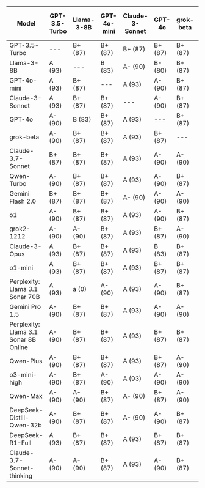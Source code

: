 | Model | GPT-3.5-Turbo | Llama-3-8B | GPT-4o-mini | Claude-3-Sonnet | GPT-4o | grok-beta | Claude-3.7-Sonnet | Qwen-Turbo | Gemini Flash 2.0 | o1 | grok2-1212 | Claude-3-Opus | o1-mini | Perplexity: Llama 3.1 Sonar 70B | Gemini Pro 1.5 | Perplexity: Llama 3.1 Sonar 8B Online | Qwen-Plus | o3-mini-high | Qwen-Max | DeepSeek-Distill-Qwen-32b | DeepSeek-R1-Full | Claude-3.7-Sonnet-thinking | Median Grade | Percentage |
|------|---|---|---|---|---|---|---|---|---|---|---|---|---|---|---|---|---|---|---|---|---|---|-------------|-----------|
| GPT-3.5-Turbo | --- | B+ (87) | B+ (87) | B+ (87) | B+ (87) | B+ (87) | B (83) | B+ (87) | B (83) | A- (90) | B+ (87) | B+ (87) | B+ (87) | A- (90) | B- (80) | B+ (87) | B+ (87) | B+ (87) | B+ (87) | B+ (87) | N/A (0) | B+ (87) | B+ | 87 |
| Llama-3-8B | A (93) | --- | B (83) | A- (90) | B- (80) | B+ (87) | B- (80) | B+ (87) | B (83) | A- (90) | B+ (87) | A- (90) | B+ (87) | B+ (87) | B- (80) | B+ (87) | B+ (87) | B+ (87) | B+ (87) | B (83) | B+ (87) | B (83) | B+ | 87 |
| GPT-4o-mini | A (93) | B+ (87) | --- | A (93) | A- (90) | B+ (87) | B+ (87) | B+ (87) | B+ (87) | A (93) | A- (90) | A (93) | B+ (87) | A- (90) | B (83) | A- (90) | A- (90) | A- (90) | B+ (87) | A- (90) | A- (90) | B+ (87) | A- | 90 |
| Claude-3-Sonnet | A (93) | B+ (87) | B+ (87) | --- | A- (90) | B+ (87) | B+ (87) | A- (90) | B+ (87) | A- (90) | A- (90) | A- (90) | B+ (87) | A- (90) | B+ (87) | B+ (87) | A- (90) | B+ (87) | C (73) | B+ (87) | A- (90) | B (83) | B+ | 87 |
| GPT-4o | A- (90) | B (83) | B+ (87) | A (93) | --- | B+ (87) | B+ (87) | B+ (87) | B+ (87) | A- (90) | A- (90) | A- (90) | B+ (87) | A- (90) | B (83) | A- (90) | A- (90) | A- (90) | B+ (87) | B+ (87) | A- (90) | B+ (87) | B+ | 87 |
| grok-beta | A- (90) | B+ (87) | B+ (87) | A (93) | B+ (87) | --- | B+ (87) | A- (90) | B+ (87) | A- (90) | A- (90) | A- (90) | A- (90) | A- (90) | B (83) | B+ (87) | B+ (87) | A- (90) | B+ (87) | A- (90) | N/A (0) | B+ (87) | B+ | 87 |
| Claude-3.7-Sonnet | B+ (87) | B+ (87) | B+ (87) | A (93) | A- (90) | A- (90) | --- | A (93) | B+ (87) | A (93) | A- (90) | A (93) | A- (90) | B+ (87) | B+ (87) | B (83) | A- (90) | A- (90) | A- (90) | A- (90) | A- (90) | B+ (87) | A- | 90 |
| Qwen-Turbo | A- (90) | B+ (87) | B+ (87) | A (93) | A- (90) | B+ (87) | B+ (87) | --- | C+ (77) | A- (90) | A- (90) | A- (90) | B+ (87) | B+ (87) | B (83) | B+ (87) | A- (90) | A- (90) | A- (90) | A (93) | A- (90) | B+ (87) | A- | 90 |
| Gemini Flash 2.0 | B+ (87) | B+ (87) | B+ (87) | A- (90) | A- (90) | A- (90) | B+ (87) | B+ (87) | --- | A- (90) | A- (90) | A (93) | B+ (87) | A- (90) | A- (90) | B+ (87) | A- (90) | A- (90) | A- (90) | B+ (87) | A- (90) | B (83) | A- | 90 |
| o1 | A- (90) | B+ (87) | B+ (87) | A (93) | A- (90) | B+ (87) | B+ (87) | A- (90) | B+ (87) | --- | A- (90) | A- (90) | B+ (87) | A- (90) | B+ (87) | B+ (87) | A- (90) | B+ (87) | B+ (87) | B+ (87) | A- (90) | A- (90) | B+ | 87 |
| grok2-1212 | A- (90) | A- (90) | B+ (87) | A (93) | B+ (87) | A- (90) | B+ (87) | N/A (0) | B+ (87) | A- (90) | --- | A (93) | B+ (87) | A- (90) | B+ (87) | A- (90) | A- (90) | A- (90) | A- (90) | A- (90) | A- (90) | B+ (87) | A- | 90 |
| Claude-3-Opus | A (93) | B+ (87) | B+ (87) | A (93) | B (83) | B+ (87) | B+ (87) | B (83) | B+ (87) | A- (90) | A- (90) | --- | B+ (87) | B+ (87) | B- (80) | B+ (87) | B+ (87) | B+ (87) | B+ (87) | A- (90) | A- (90) | A- (90) | B+ | 87 |
| o1-mini | A (93) | B+ (87) | B+ (87) | A (93) | B+ (87) | B+ (87) | B+ (87) | A- (90) | B+ (87) | A (93) | A- (90) | A (93) | --- | A- (90) | B+ (87) | A- (90) | A- (90) | A- (90) | A- (90) | A- (90) | A- (90) | B+ (87) | A- | 90 |
| Perplexity: Llama 3.1 Sonar 70B | A (93) | a (0) | A- (90) | A (93) | A- (90) | B+ (87) | B+ (87) | B+ (87) | B+ (87) | A (93) | A- (90) | A (93) | A- (90) | --- | B- (80) | B+ (87) | A- (90) | A- (90) | B+ (87) | B+ (87) | A- (90) | B+ (87) | A- | 90 |
| Gemini Pro 1.5 | A- (90) | B+ (87) | B+ (87) | A (93) | A- (90) | A- (90) | B+ (87) | A (93) | B (83) | A- (90) | A- (90) | A- (90) | A- (90) | A- (90) | --- | B+ (87) | A- (90) | A- (90) | B+ (87) | A- (90) | A- (90) | B+ (87) | A- | 90 |
| Perplexity: Llama 3.1 Sonar 8B Online | A- (90) | B+ (87) | B+ (87) | A (93) | B+ (87) | B+ (87) | B+ (87) | A (93) | C+ (77) | A- (90) | A- (90) | A- (90) | B+ (87) | A- (90) | B (83) | --- | A- (90) | B+ (87) | B+ (87) | B+ (87) | B (83) | B- (80) | B+ | 87 |
| Qwen-Plus | A- (90) | B+ (87) | B+ (87) | A (93) | B+ (87) | A- (90) | B+ (87) | A- (90) | B+ (87) | A (93) | A- (90) | A (93) | A (93) | A- (90) | B+ (87) | B+ (87) | --- | A- (90) | A- (90) | A- (90) | A- (90) | A- (90) | A- | 90 |
| o3-mini-high | A- (90) | B+ (87) | A- (90) | A (93) | A- (90) | A- (90) | B+ (87) | B+ (87) | A- (90) | A- (90) | A- (90) | A (93) | A- (90) | A- (90) | A- (90) | B+ (87) | A- (90) | --- | A- (90) | A- (90) | A- (90) | A- (90) | A- | 90 |
| Qwen-Max | A- (90) | A- (90) | B+ (87) | A- (90) | B+ (87) | A- (90) | B (83) | B+ (87) | B+ (87) | A- (90) | A- (90) | A- (90) | B (83) | B+ (87) | B- (80) | B+ (87) | A- (90) | B (83) | --- | B+ (87) | C+ (77) | B (83) | B+ | 87 |
| DeepSeek-Distill-Qwen-32b | A- (90) | B+ (87) | B+ (87) | A- (90) | A- (90) | B+ (87) | B+ (87) | A- (90) | B+ (87) | A- (90) | A- (90) | A- (90) | A- (90) | A- (90) | B (83) | B+ (87) | A- (90) | A- (90) | B+ (87) | --- | A- (90) | B- (80) | A- | 90 |
| DeepSeek-R1-Full | A (93) | B+ (87) | B+ (87) | A (93) | B+ (87) | B+ (87) | A- (90) | B+ (87) | B+ (87) | A- (90) | A- (90) | A (93) | A- (90) | A- (90) | B+ (87) | B+ (87) | A- (90) | A- (90) | A- (90) | A+ (100) | --- | A- (90) | A- | 90 |
| Claude-3.7-Sonnet-thinking | A- (90) | A- (90) | B+ (87) | A (93) | A- (90) | B+ (87) | B+ (87) | A (93) | B+ (87) | A- (90) | A- (90) | A- (90) | B+ (87) | A- (90) | A- (90) | B+ (87) | A- (90) | B+ (87) | A- (90) | A- (90) | A- (90) | --- | A- | 90 |